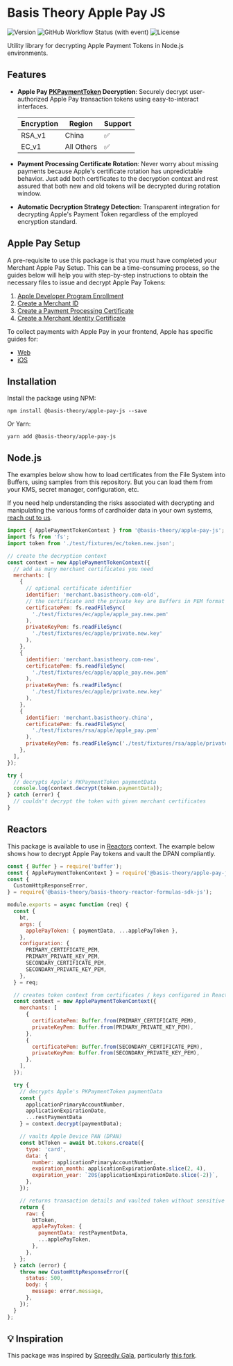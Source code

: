 # Basis Theory Apple Pay JS

![Version](https://img.shields.io/npm/v/%40basis-theory/apple-pay-js) ![GitHub Workflow Status (with event)](https://img.shields.io/github/actions/workflow/status/Basis-Theory/apple-pay-js/release.yml) ![License](https://img.shields.io/npm/l/%40basis-theory%2Fapple-pay-js)

Utility library for decrypting Apple Payment Tokens in Node.js environments.

## Features

- **Apple Pay [PKPaymentToken](https://developer.apple.com/documentation/passkit/apple_pay/payment_token_format_reference) Decryption**: Securely decrypt user-authorized Apple Pay transaction tokens using easy-to-interact interfaces.

  | Encryption | Region     | Support |
  | ---------- | ---------- | ------- |
  | RSA_v1     | China      | ✅      |
  | EC_v1      | All Others | ✅      |

- **Payment Processing Certificate Rotation**: Never worry about missing payments because Apple's certificate rotation has unpredictable behavior. Just add both certificates to the decryption context and rest assured that both new and old tokens will be decrypted during rotation window.
- **Automatic Decryption Strategy Detection**: Transparent integration for decrypting Apple's Payment Token regardless of the employed encryption standard.

## Apple Pay Setup

A pre-requisite to use this package is that you must have completed your Merchant Apple Pay Setup. This can be a time-consuming process, so the guides below will help you with step-by-step instructions to obtain the necessary files to issue and decrypt Apple Pay Tokens:

1. [Apple Developer Program Enrollment](./guides/apple-developer-program-enrollment.md)
2. [Create a Merchant ID](./guides/create-merchant-id.md)
3. [Create a Payment Processing Certificate](./guides/create-payment-processing-certificate.md)
4. [Create a Merchant Identity Certificate](./guides/create-merchant-identity-certificate.md)

To collect payments with Apple Pay in your frontend, Apple has specific guides for:

- [Web](https://applepaydemo.apple.com/)
- [iOS](https://developer.apple.com/documentation/passkit/apple_pay/offering_apple_pay_in_your_app)

## Installation

Install the package using NPM:

```shell
npm install @basis-theory/apple-pay-js --save
```

Or Yarn:

```shell
yarn add @basis-theory/apple-pay-js
```

## Node.js

The examples below show how to load certificates from the File System into Buffers, using samples from this repository. But you can load them from your KMS, secret manager, configuration, etc.

If you need help understanding the risks associated with decrypting and manipulating the various forms of cardholder data in your own systems, [reach out to us](https://basistheory.com/contact).

```javascript
import { ApplePaymentTokenContext } from '@basis-theory/apple-pay-js';
import fs from 'fs';
import token from './test/fixtures/ec/token.new.json';

// create the decryption context
const context = new ApplePaymentTokenContext({
  // add as many merchant certificates you need
  merchants: [
    {
      // optional certificate identifier
      identifier: 'merchant.basistheory.com-old',
      // the certificate and the private key are Buffers in PEM format
      certificatePem: fs.readFileSync(
        './test/fixtures/ec/apple/apple_pay.new.pem'
      ),
      privateKeyPem: fs.readFileSync(
        './test/fixtures/ec/apple/private.new.key'
      ),
    },
    {
      identifier: 'merchant.basistheory.com-new',
      certificatePem: fs.readFileSync(
        './test/fixtures/ec/apple/apple_pay.new.pem'
      ),
      privateKeyPem: fs.readFileSync(
        './test/fixtures/ec/apple/private.new.key'
      ),
    },
    {
      identifier: 'merchant.basistheory.china',
      certificatePem: fs.readFileSync(
        './test/fixtures/rsa/apple/apple_pay.pem'
      ),
      privateKeyPem: fs.readFileSync('./test/fixtures/rsa/apple/private.key'),
    },
  ],
});

try {
  // decrypts Apple's PKPaymentToken paymentData
  console.log(context.decrypt(token.paymentData));
} catch (error) {
  // couldn't decrypt the token with given merchant certificates
}
```

## Reactors

This package is available to use in [Reactors](https://developers.basistheory.com/docs/concepts/what-are-reactors) context. The example below shows how to decrypt Apple Pay tokens and vault the DPAN compliantly.

```javascript
const { Buffer } = require('buffer');
const { ApplePaymentTokenContext } = require('@basis-theory/apple-pay-js');
const {
  CustomHttpResponseError,
} = require('@basis-theory/basis-theory-reactor-formulas-sdk-js');

module.exports = async function (req) {
  const {
    bt,
    args: {
      applePayToken: { paymentData, ...applePayToken },
    },
    configuration: {
      PRIMARY_CERTIFICATE_PEM,
      PRIMARY_PRIVATE_KEY_PEM,
      SECONDARY_CERTIFICATE_PEM,
      SECONDARY_PRIVATE_KEY_PEM,
    },
  } = req;

  // creates token context from certificates / keys configured in Reactor
  const context = new ApplePaymentTokenContext({
    merchants: [
      {
        certificatePem: Buffer.from(PRIMARY_CERTIFICATE_PEM),
        privateKeyPem: Buffer.from(PRIMARY_PRIVATE_KEY_PEM),
      },
      {
        certificatePem: Buffer.from(SECONDARY_CERTIFICATE_PEM),
        privateKeyPem: Buffer.from(SECONDARY_PRIVATE_KEY_PEM),
      },
    ],
  });

  try {
    // decrypts Apple's PKPaymentToken paymentData
    const {
      applicationPrimaryAccountNumber,
      applicationExpirationDate,
      ...restPaymentData
    } = context.decrypt(paymentData);

    // vaults Apple Device PAN (DPAN)
    const btToken = await bt.tokens.create({
      type: 'card',
      data: {
        number: applicationPrimaryAccountNumber,
        expiration_month: applicationExpirationDate.slice(2, 4),
        expiration_year: `20${applicationExpirationDate.slice(-2)}`,
      },
    });

    // returns transaction details and vaulted token without sensitive DPAN
    return {
      raw: {
        btToken,
        applePayToken: {
          paymentData: restPaymentData,
          ...applePayToken,
        },
      },
    };
  } catch (error) {
    throw new CustomHttpResponseError({
      status: 500,
      body: {
        message: error.message,
      },
    });
  }
};
```

## 💡 Inspiration

This package was inspired by [Spreedly Gala](https://github.com/spreedly/gala), particularly [this fork](https://github.com/Foxy/foxy-node-apple-pay-decrypt).
